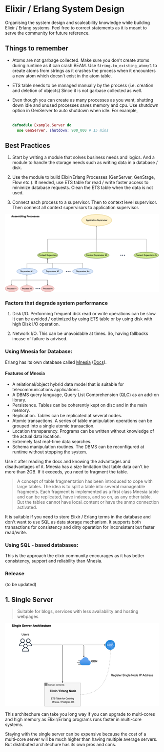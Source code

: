 # Elixir / Erlang System Design

Organising the system design and scaleability knowledge while building Elixir / Erlang systems. Feel free to correct statements as it is meant to serve the community for future reference.

## Things to remember

- Atoms are not garbage collected. Make sure you don't create atoms during runtime as it can crash BEAM. Use `String.to_existing_atom/1` to create atoms from strings as it crashes the process when it encounters a new atom which doesn't exist in the atom table.

- ETS table needs to be managed manually by the process (i.e. creation and deletion of objects) Since it is not garbase collected as well.

- Even though you can create as many processes as you want, shutting down idle and unused processes saves memory and cpu. Use shutdown option in GenServer to auto shutdown when idle. For example,

    ```elixir

    defmodule Example.Server do
      use GenServer, shutdown: 900_000 # 15 mins

    ```

## Best Practices

1. Start by writing a module that solves business needs and logics. And a module to handle the storage needs such as writing data in a database / disk.

2. Use the module to build Elixir/Erlang Processes (GenServer, GenStage, Flow etc.). If needed, use ETS table for read / write faster access to minimize database requests. Clean the ETS table when the data is not used.

3. Connect each process to a supervisor. Then to context level supervisor. Then connect all context supervisors to application supervisor.

![](/Images/new-supervisor.png)

### Factors that degrade system performance

1. Disk I/O. Performing frequent disk read or write operations can be slow. It can be avoided / optimized by using ETS table or by using disk with high Disk I/O operation.

2. Network I/O. This can be unavoidable at times. So, having fallbacks incase of failure is advised.


### Using Mnesia for Database:

Erlang has its own database called [Mnesia](https://www.erlang.org/doc/apps/mnesia/mnesia_chap1) ([Docs](https://www.erlang.org/doc/man/mnesia.html)). 

#### Features of Mnesia
- A relational/object hybrid data model that is suitable for telecommunications applications.
- A DBMS query language, Query List Comprehension (QLC) as an add-on library.
- Persistence. Tables can be coherently kept on disc and in the main memory.
- Replication. Tables can be replicated at several nodes.
- Atomic transactions. A series of table manipulation operations can be grouped into a single atomic transaction.
- Location transparency. Programs can be written without knowledge of the actual data location.
- Extremely fast real-time data searches.
- Schema manipulation routines. The DBMS can be reconfigured at runtime without stopping the system.

Use it after reading the docs and knowing the advantages and disadvantages of it. Mnesia has a size limitation that table data can't be more than 2GB. If it exceeds, you need to fragment the table. 

> A concept of table fragmentation has been introduced to cope with large tables. The idea is to split a table into several manageable fragments. Each fragment is implemented as a first class Mnesia table and can be replicated, have indexes, and so on, as any other table. But the tables cannot have local_content or have the snmp connection activated.

It is suitable if you need to store Elixir / Erlang terms in the database and don't want to use SQL as data storage mechanism. It supports both transactions for consistency and dirty operation for inconsistent but faster read/write.

### Using SQL - based databases:

This is the approach the elixir community encourages as it has better consistency, support and reliability than Mnesia. 

### Release
(to be updated)


## 1. Single Server

> Suitable for blogs, services with less availability and hosting webpages.


![](/Images/single-server.png)

This architechure can take you long way if you can upgrade to multi-cores and high memory as Elixir/Erlang programs runs faster in multi-core systems.

Staying with the single server can be expensive because the cost of a multi-core server will be much higher than having multiple average servers.
But distributed architechure has its own pros and cons.